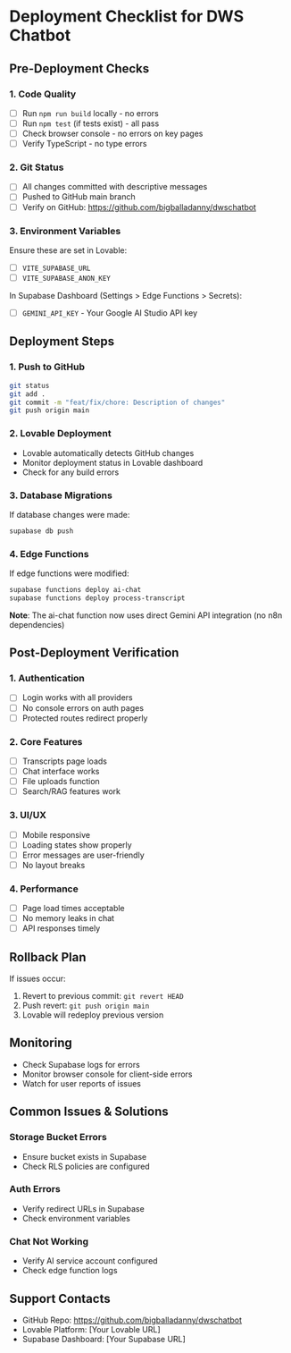 # Deployment Checklist for DWS Chatbot

## Pre-Deployment Checks

### 1. Code Quality
- [ ] Run `npm run build` locally - no errors
- [ ] Run `npm test` (if tests exist) - all pass
- [ ] Check browser console - no errors on key pages
- [ ] Verify TypeScript - no type errors

### 2. Git Status
- [ ] All changes committed with descriptive messages
- [ ] Pushed to GitHub main branch
- [ ] Verify on GitHub: https://github.com/bigballadanny/dwschatbot

### 3. Environment Variables
Ensure these are set in Lovable:
- [ ] `VITE_SUPABASE_URL`
- [ ] `VITE_SUPABASE_ANON_KEY`

In Supabase Dashboard (Settings > Edge Functions > Secrets):
- [ ] `GEMINI_API_KEY` - Your Google AI Studio API key

## Deployment Steps

### 1. Push to GitHub
```bash
git status
git add .
git commit -m "feat/fix/chore: Description of changes"
git push origin main
```

### 2. Lovable Deployment
- Lovable automatically detects GitHub changes
- Monitor deployment status in Lovable dashboard
- Check for any build errors

### 3. Database Migrations
If database changes were made:
```bash
supabase db push
```

### 4. Edge Functions
If edge functions were modified:
```bash
supabase functions deploy ai-chat
supabase functions deploy process-transcript
```

**Note**: The ai-chat function now uses direct Gemini API integration (no n8n dependencies)

## Post-Deployment Verification

### 1. Authentication
- [ ] Login works with all providers
- [ ] No console errors on auth pages
- [ ] Protected routes redirect properly

### 2. Core Features
- [ ] Transcripts page loads
- [ ] Chat interface works
- [ ] File uploads function
- [ ] Search/RAG features work

### 3. UI/UX
- [ ] Mobile responsive
- [ ] Loading states show properly
- [ ] Error messages are user-friendly
- [ ] No layout breaks

### 4. Performance
- [ ] Page load times acceptable
- [ ] No memory leaks in chat
- [ ] API responses timely

## Rollback Plan
If issues occur:
1. Revert to previous commit: `git revert HEAD`
2. Push revert: `git push origin main`
3. Lovable will redeploy previous version

## Monitoring
- Check Supabase logs for errors
- Monitor browser console for client-side errors
- Watch for user reports of issues

## Common Issues & Solutions

### Storage Bucket Errors
- Ensure bucket exists in Supabase
- Check RLS policies are configured

### Auth Errors
- Verify redirect URLs in Supabase
- Check environment variables

### Chat Not Working
- Verify AI service account configured
- Check edge function logs

## Support Contacts
- GitHub Repo: https://github.com/bigballadanny/dwschatbot
- Lovable Platform: [Your Lovable URL]
- Supabase Dashboard: [Your Supabase URL]